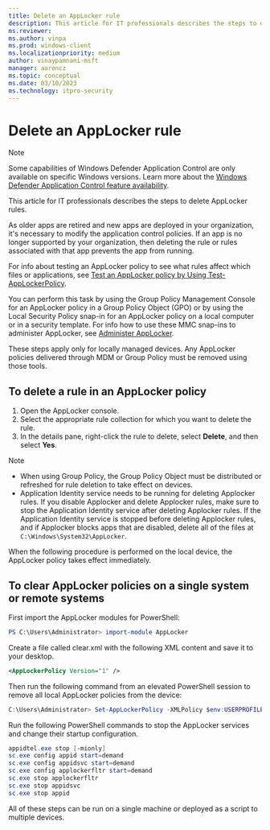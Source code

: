 ```yaml
---
title: Delete an AppLocker rule
description: This article for IT professionals describes the steps to delete an AppLocker rule.
ms.reviewer: 
ms.author: vinpa
ms.prod: windows-client
ms.localizationpriority: medium
author: vinaypamnani-msft
manager: aaroncz
ms.topic: conceptual
ms.date: 03/10/2023
ms.technology: itpro-security
---
```


# Delete an AppLocker rule

>[!NOTE]
>Some capabilities of Windows Defender Application Control are only available on specific Windows versions. Learn more about the [Windows Defender Application Control feature availability](/windows/security/threat-protection/windows-defender-application-control/feature-availability).

This article for IT professionals describes the steps to delete AppLocker rules.

As older apps are retired and new apps are deployed in your organization, it's necessary to modify the application control policies. If an app is no longer supported by your organization, then deleting the rule or rules associated with that app prevents the app from running.

For info about testing an AppLocker policy to see what rules affect which files or applications, see [Test an AppLocker policy by Using Test-AppLockerPolicy](test-an-applocker-policy-by-using-test-applockerpolicy.md).

You can perform this task by using the Group Policy Management Console for an AppLocker policy in a Group Policy Object (GPO) or by using the Local Security Policy snap-in for an AppLocker policy on a local computer or in a security template. For info how to use these MMC snap-ins to administer AppLocker, see [Administer AppLocker](administer-applocker.md#bkmk-using-snapins).

These steps apply only for locally managed devices. Any AppLocker policies delivered through MDM or Group Policy must be removed using those tools.

## To delete a rule in an AppLocker policy

1. Open the AppLocker console.
2. Select the appropriate rule collection for which you want to delete the rule.
3. In the details pane, right-click the rule to delete, select **Delete**, and then select **Yes**.

> [!NOTE]
>
> - When using Group Policy, the Group Policy Object must be distributed or refreshed for rule deletion to take effect on devices.
> - Application Identity service needs to be running for deleting Applocker rules. If you disable Applocker and delete Applocker rules, make sure to stop the Application Identity service after deleting Applocker rules. If the Application Identity service is stopped before deleting Applocker rules, and if Applocker blocks apps that are disabled, delete all of the files at `C:\Windows\System32\AppLocker`.

When the following procedure is performed on the local device, the AppLocker policy takes effect immediately.

## To clear AppLocker policies on a single system or remote systems

First import the AppLocker modules for PowerShell:

```powershell
PS C:\Users\Administrator> import-module AppLocker
```

Create a file called clear.xml with the following XML content and save it to your desktop.

```xml
<AppLockerPolicy Version="1" />
```

Then run the following command from an elevated PowerShell session to remove all local AppLocker policies from the device:

```powershell
C:\Users\Administrator> Set-AppLockerPolicy -XMLPolicy $env:USERPROFILE\Desktop\clear.xml
```

Run the following PowerShell commands to stop the AppLocker services and change their startup configuration.

```powershell
appidtel.exe stop [-mionly]
sc.exe config appid start=demand
sc.exe config appidsvc start=demand
sc.exe config applockerfltr start=demand
sc.exe stop applockerfltr
sc.exe stop appidsvc
sc.exe stop appid
```

All of these steps can be run on a single machine or deployed as a script to multiple devices.
